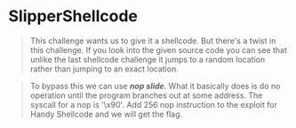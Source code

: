 # SlipperShellcode

> This challenge wants us to give it a shellcode. But there's a twist in this challenge. If you look into the given source code you can see that unlike the last shellcode challenge it jumps to a random location rather than jumping to an exact location. 

> To bypass this we can use ***nop slide***. What it basically does is do no operation until the program branches out at some address. The syscall for a nop is '\x90'. Add 256 nop instruction to the exploit for Handy Shellcode and we will get the flag.
